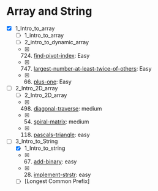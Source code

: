 # Array and String
- [x] 1_Intro_to_array
    - [ ] 1_intro_to_array
    - [ ] 2_intro_to_dynamic_array
    - [x] 724. [find-pivot-index](https://leetcode.com/problems/find-pivot-index/): Easy
    - [x] 747. [largest-number-at-least-twice-of-others](https://leetcode.com/problems/largest-number-at-least-twice-of-others/): Easy
    - [x] 66. [plus-one](https://leetcode.com/problems/plus-one/): Easy
- [ ] 2_Intro_2D_array
    - [ ] 2_Intro_2D_array
    - [x] 498. [diagonal-traverse](https://leetcode.com/problems/diagonal-traverse/): medium
    - [x] 54. [spiral-matrix](https://leetcode.com/problems/spiral-matrix/): medium
    - [x] 118. [pascals-triangle](https://leetcode.com/problems/pascals-triangle/): easy
- [ ] 3_Intro_to_String
    - [x] 1_Intro_to_string
    - [x] 67. [add-binary](https://leetcode.com/problems/add-binary/): easy
    - [x] 28. [implement-strstr](https://leetcode.com/problems/implement-strstr/): easy
    - [ ] [Longest Common Prefix]
